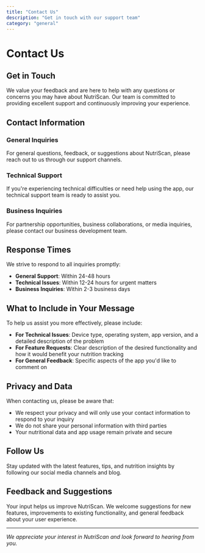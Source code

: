 ```yaml
---
title: "Contact Us"
description: "Get in touch with our support team"
category: "general"
---
```


# Contact Us

## Get in Touch

We value your feedback and are here to help with any questions or concerns you may have about NutriScan. Our team is committed to providing excellent support and continuously improving your experience.

## Contact Information

### General Inquiries
For general questions, feedback, or suggestions about NutriScan, please reach out to us through our support channels.

### Technical Support
If you're experiencing technical difficulties or need help using the app, our technical support team is ready to assist you.

### Business Inquiries
For partnership opportunities, business collaborations, or media inquiries, please contact our business development team.

## Response Times

We strive to respond to all inquiries promptly:

- **General Support**: Within 24-48 hours
- **Technical Issues**: Within 12-24 hours for urgent matters
- **Business Inquiries**: Within 2-3 business days

## What to Include in Your Message

To help us assist you more effectively, please include:

- **For Technical Issues**: Device type, operating system, app version, and a detailed description of the problem
- **For Feature Requests**: Clear description of the desired functionality and how it would benefit your nutrition tracking
- **For General Feedback**: Specific aspects of the app you'd like to comment on

## Privacy and Data

When contacting us, please be aware that:

- We respect your privacy and will only use your contact information to respond to your inquiry
- We do not share your personal information with third parties
- Your nutritional data and app usage remain private and secure

## Follow Us

Stay updated with the latest features, tips, and nutrition insights by following our social media channels and blog.

## Feedback and Suggestions

Your input helps us improve NutriScan. We welcome suggestions for new features, improvements to existing functionality, and general feedback about your user experience.

---

*We appreciate your interest in NutriScan and look forward to hearing from you.*